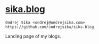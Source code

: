 # [sika.blog](https://sika.blog)

    Ondrej Sika <ondrej@ondrejsika.com>
    https://github.com/ondrejsika/sika.blog

Landing page of my blogs.

